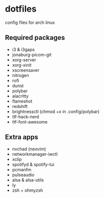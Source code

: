 # dotfiles
config files for arch linux

## Required packages
- i3 & i3gaps
- jonaburg-picom-git
- xorg-server
- xorg-xinit
- xscreensaver
- nitrogen
- rofi
- dunst
- polybar
- alacritty
- flameshot
- redshift
- brightnessctl (chmod +x in .config/polybar)
- ttf-hack-nerd
- ttf-font-awesome

## Extra apps
- nvchad (neovim)
- networkmanager-iwctl
- xclip
- spotifyd & spotify-tui
- pcmanfm
- pulseaudio
- alsa & alsa-utils
- ly
- zsh + ohmyzsh
